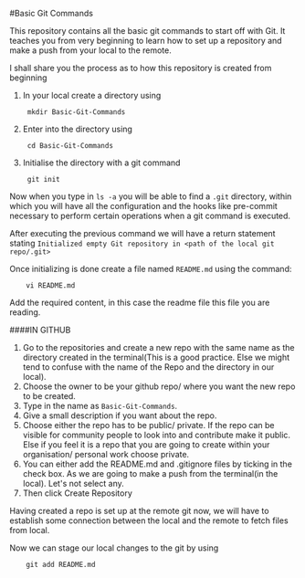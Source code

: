 #Basic Git Commands

This repository contains all the basic git commands to start off with Git. It teaches you from very beginning to learn how to set up a repository and make a push from your local to the remote.

I shall share you the process as to how this repository is created from beginning 

1. In your local create a directory using 

        mkdir Basic-Git-Commands

2. Enter into the directory using 
         
        cd Basic-Git-Commands
      
3. Initialise the directory with a git command

        git init 
        
Now when you type in `ls -a` you will be able to find a `.git` directory, within which you will have all the configuration and the hooks like pre-commit necessary to perform certain operations when a git command is executed.

After executing the previous command we will have a return statement stating `Initialized empty Git repository in <path of the local git repo/.git>`

Once initializing is done create a file named `README.md` using the command:

        vi README.md
        
Add the required content, in this case the readme file this file you are reading.

####IN GITHUB

1. Go to the repositories and create a new repo with the same name as the directory created in the terminal(This is a good practice. Else we might tend to confuse with the name of the Repo and the directory in our local).
2. Choose the owner to be your github repo/ where you want the new repo to be created.
3. Type in the name as `Basic-Git-Commands`.
4. Give a small description if you want about the repo. 
5. Choose either the repo has to be public/ private. If the repo can be visible for community people to look into and contribute make it public. Else if you feel it is a repo that you are going to create within your organisation/ personal work choose private.
6. You can either add the README.md and .gitignore files by ticking in the check box. As we are going to make a push from the terminal(in the local). Let's not select any.
7. Then click Create Repository

Having created a repo is set up at the remote git now, we will have to establish some connection between the local and the remote to fetch files from local.

Now we can stage our local changes to the git by using

        git add README.md




